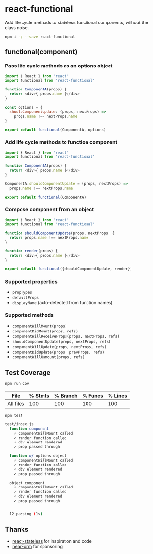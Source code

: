 # react-functional

Add life cycle methods to stateless functional components,
without the class noise. 

```sh
npm i -g --save react-functional
```


## functional(component)

### Pass life cycle methods as an options object

```javascript
import { React } from 'react'
import functional from 'react-functional'

function ComponentA(props) {
  return <div>{ props.name }</div>
}

const options = {
  shouldComponentUpdate: (props, nextProps) =>
    props.name !== nextProps.name
}

export default functional(ComponentA, options)
```

### Add life cycle methods to function component

```javascript
import { React } from 'react'
import functional from 'react-functional'

function ComponentA(props) {
  return <div>{ props.name }</div>
}

ComponentA.shouldComponentUpdate = (props, nextProps) =>
  props.name !== nextProps.name

export default functional(ComponentA)
```

### Compose component from an object

```javascript
import { React } from 'react'
import functional from 'react-functional'

function shouldComponentUpdate(props, nextProps) {
  return props.name !== nextProps.name
}

function render(props) {
  return <div>{ props.name }</div>
}

export default functional({shouldComponentUpdate, render})
```

### Supported properties

- `propTypes`
- `defaultProps`
- `displayName` (auto-detected from function names)

### Supported methods

- `componentWillMount(props)`
- `componentDidMount(props, refs)`
- `componentWillReceiveProps(props, nextProps, refs)`
- `shouldComponentUpdate(props, nextProps, refs)`
- `componentWillUpdate(props, nextProps, refs)`
- `componentDidUpdate(props, prevProps, refs)`
- `componentWillUnmount(props, refs)`

## Test Coverage

```sh
npm run cov
```

| File      |  % Stmts | % Branch |  % Funcs |  % Lines |
|-----------|----------|----------|----------|----------|
| All files |      100 |      100 |      100 |      100 |

```sh
npm test
```

```sh
test/index.js
  function component
    ✓ componentWillMount called
    ✓ render function called
    ✓ div element rendered
    ✓ prop passed through

  function w/ options object
    ✓ componentWillMount called
    ✓ render function called
    ✓ div element rendered
    ✓ prop passed through

  object component
    ✓ componentWillMount called
    ✓ render function called
    ✓ div element rendered
    ✓ prop passed through


  12 passing (1s)
```

## Thanks

* [react-stateless](http://npmjs.com/react-stateless) for inspiration and code
* [nearForm](http://nearform.com) for sponsoring
